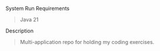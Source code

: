 System Run Requirements

> Java 21

Description

> Multi-application repo for holding my coding exercises. 
